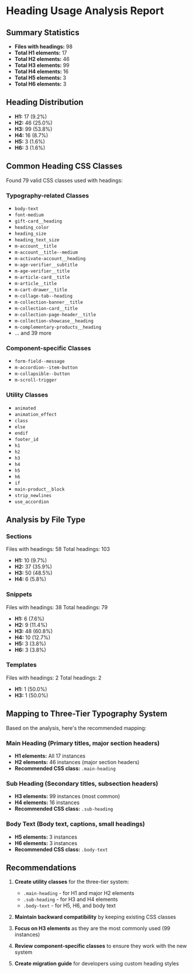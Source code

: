 # Heading Usage Analysis Report

## Summary Statistics

- **Files with headings:** 98
- **Total H1 elements:** 17
- **Total H2 elements:** 46
- **Total H3 elements:** 99
- **Total H4 elements:** 16
- **Total H5 elements:** 3
- **Total H6 elements:** 3

## Heading Distribution

- **H1:** 17 (9.2%)
- **H2:** 46 (25.0%)
- **H3:** 99 (53.8%)
- **H4:** 16 (8.7%)
- **H5:** 3 (1.6%)
- **H6:** 3 (1.6%)

## Common Heading CSS Classes

Found 79 valid CSS classes used with headings:

### Typography-related Classes
- `body-text`
- `font-medium`
- `gift-card__heading`
- `heading_color`
- `heading_size`
- `heading_text_size`
- `m-account__title`
- `m-account__title--medium`
- `m-activate-account__heading`
- `m-age-verifier__subtitle`
- `m-age-verifier__title`
- `m-article-card__title`
- `m-article__title`
- `m-cart-drawer__title`
- `m-collage-tab--heading`
- `m-collection-banner__title`
- `m-collection-card__title`
- `m-collection-page-header__title`
- `m-collection-showcase__heading`
- `m-complementary-products__heading`
- ... and 39 more

### Component-specific Classes
- `form-field--message`
- `m-accordion--item-button`
- `m-collapsible--button`
- `m-scroll-trigger`

### Utility Classes
- `animated`
- `animation_effect`
- `class`
- `else`
- `endif`
- `footer_id`
- `h1`
- `h2`
- `h3`
- `h4`
- `h5`
- `h6`
- `if`
- `main-product__block`
- `strip_newlines`
- `use_accordion`

## Analysis by File Type

### Sections

Files with headings: 58
Total headings: 103

- **H1:** 10 (9.7%)
- **H2:** 37 (35.9%)
- **H3:** 50 (48.5%)
- **H4:** 6 (5.8%)

### Snippets

Files with headings: 38
Total headings: 79

- **H1:** 6 (7.6%)
- **H2:** 9 (11.4%)
- **H3:** 48 (60.8%)
- **H4:** 10 (12.7%)
- **H5:** 3 (3.8%)
- **H6:** 3 (3.8%)

### Templates

Files with headings: 2
Total headings: 2

- **H1:** 1 (50.0%)
- **H3:** 1 (50.0%)

## Mapping to Three-Tier Typography System

Based on the analysis, here's the recommended mapping:

### Main Heading (Primary titles, major section headers)
- **H1 elements:** All 17 instances
- **H2 elements:** 46 instances (major section headers)
- **Recommended CSS class:** `.main-heading`

### Sub Heading (Secondary titles, subsection headers)
- **H3 elements:** 99 instances (most common)
- **H4 elements:** 16 instances
- **Recommended CSS class:** `.sub-heading`

### Body Text (Body text, captions, small headings)
- **H5 elements:** 3 instances
- **H6 elements:** 3 instances
- **Recommended CSS class:** `.body-text`

## Recommendations

1. **Create utility classes** for the three-tier system:
   - `.main-heading` - for H1 and major H2 elements
   - `.sub-heading` - for H3 and H4 elements
   - `.body-text` - for H5, H6, and body text

2. **Maintain backward compatibility** by keeping existing CSS classes

3. **Focus on H3 elements** as they are the most commonly used (99 instances)

4. **Review component-specific classes** to ensure they work with the new system

5. **Create migration guide** for developers using custom heading styles